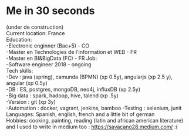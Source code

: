 # Me in 30 seconds
(under de construction)  
Current location: France     
Education:   
-Electronic enginner (Bac+5) - CO   
-Master en Technologies de l'information et WEB - FR    
-Master en BI&BigData (FC) - FR
Job:   
-Software engineer  2018 - ongoing  
Tech skills:     
-Dev : java (spring), camunda (BPMN) (xp 0.5y), angularjs (xp 2.5 y), angular (xp 0.5y)    
-DB :  ES, postgres, mongoDB, neo4j, influxDB (xp 2.5y)      
-Big data : spark, hadoop, hive, talend (xp .5y)        
-Version : git (xp 3y)     
-Automation : docker, vagrant, jenkins, bamboo
-Testing : selenium, junit  
Languages: Spanish, english, french and a little bit of german    
Hobbies: cooking, painting, reading (latin and african american literature)    
and I used to write in medium too : https://savacano28.medium.com/  :(





 
